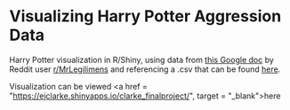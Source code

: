 # Visualizing Harry Potter Aggression Data
<p>
Harry Potter visualization in R/Shiny, using data from <a href = "https://docs.google.com/spreadsheets/d/1heSMqYzYnL5bS0xiZ2waReUMLKIxHce5MMsQxzhgaA8/edit#gid=1825799110", target = "_blank">this Google doc</a> by Reddit user <a href = "https://www.reddit.com/r/dataisbeautiful/comments/2zwjnw/aggressive_actions_within_harry_potter_oc/", target = "_blank">r/MrLegilimens</a> 
and referencing a .csv that can be found <a href = "https://github.com/andrewheiss/Harry-Potter-aggression", target = "_blank">here</a>.

Visualization can be viewed <a href = "https://ejclarke.shinyapps.io/clarke_finalproject/", target = "_blank">here</a>

